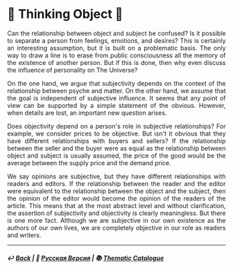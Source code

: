 # 🧠 Thinking Object 🧠

<p align="justify">Can the relationship between object and subject be confused? Is it possible to separate a person from feelings, emotions, and desires? This is certainly an interesting assumption, but it is built on a problematic basis. The only way to draw a line is to erase from public consciousness all the memory of the existence of another person. But if this is done, then why even discuss the influence of personality on The Universe?</p>

<p align="justify">On the one hand, we argue that subjectivity depends on the context of the relationship between psyche and matter. On the other hand, we assume that the goal is independent of subjective influence. It seems that any point of view can be supported by a simple statement of the obvious. However, when details are lost, an important new question arises.</p>

<p align="justify">Does objectivity depend on a person's role in subjective relationships? For example, we consider prices to be objective. But isn't it obvious that they have different relationships with buyers and sellers? If the relationship between the seller and the buyer were as equal as the relationship between object and subject is usually assumed, the price of the good would be the average between the supply price and the demand price.</p>

<p align="justify">We say opinions are subjective, but they have different relationships with readers and editors. If the relationship between the reader and the editor were equivalent to the relationship between the object and the subject, then the opinion of the editor would become the opinion of the readers of the article. This means that at the most abstract level and without clarification, the assertion of subjectivity and objectivity is clearly meaningless. But there is one more fact. Although we are subjective in our own existence as the authors of our own lives, we are completely objective in our role as readers and writers.</p>

***

##### ↩️ [Back](index.md) | 🌻 [Русская Версия](thinking_object-2.md) | 📚 [Thematic Catalogue](index_t.md)

